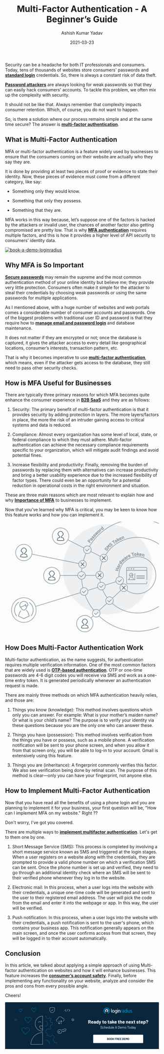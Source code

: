 ﻿---
title: "Multi-Factor Authentication - A Beginner’s Guide"
date: "2021-03-23"
coverImage: "MFA-Loginradius.jpg"
tags: ["mfa","password security","compliance"]
author: "Ashish Kumar Yadav"
description: "MFA or multi-factor authentication is a feature widely used by businesses to ensure that the consumers coming on their website are actually who they say they are. There are multiple ways to implement multifactor authentication. We will get to them one by one in this blog."
metatitle: "A complete beginners guide of Multi-Factor Authentication and how to implement."
metadescription: "What is multi-factor authentication. Learn the benefits of MFA for your business, how it works and how to implement MFA on your website."
---

Security can be a headache for both IT professionals and consumers. Today, tens of thousands of websites store consumers' passwords and **[standard login](https://www.loginradius.com/standard-login/)** credentials. So, there is always a constant risk of data theft.
  

**[Password attackers](https://www.loginradius.com/blog/identity/2021/02/brute-force-lockout/)** are always looking for weak passwords so that they can easily hack consumers' accounts. To tackle this problem, we often mix up the complexity with security.  

It should not be like that. Always remember that complexity impacts consumer retention. Which, of course, you do not want to happen.


So, is there a solution where our process remains simple and at the same time secure? The answer is **[multi-factor authentication](https://www.loginradius.com/press/loginradius-launches-multi-factor-authentication/)**.
  

## What is Multi-Factor Authentication

MFA or multi-factor authentication is a feature widely used by businesses to ensure that the consumers coming on their website are actually who they say they are.

  
It is done by providing at least two pieces of proof or evidence to state their identity. Now, these pieces of evidence must come from a different category, like say:

  

-   Something only they would know.
    
-   Something that only they possess.
    
-   Something that they are.
    

MFA works in this way because, let’s suppose one of the factors is hacked by the attackers or invalid user, the chances of another factor also getting compromised are pretty low. That is why **[MFA authentication](https://www.loginradius.com/multi-factor-authentication/)** requires multiple  factors, and this is how it provides a higher level of API security to consumers’ identity data.

 [![book-a-demo-loginradius](EB-Buyer’s-Guide-to-Multi-Factor-Authentication.png)](https://www.loginradius.com/resource/buyers-guide-to-multi-factor-authentication/) 

## Why MFA is So Important

**[Secure passwords](https://www.loginradius.com/blog/identity/2021/01/how-to-choose-a-secure-password/)** may remain the supreme and the most common authentication method of your online identity but believe me; they provide very little protection. Consumers often make it simple for the attacker to steal their credentials by choosing weak passwords or using the same passwords for multiple applications.
  

As I mentioned above, with a huge number of websites and web portals comes a considerable number of consumer accounts and passwords. One of the biggest problems with traditional user ID and password is that they require how to **[manage email and password login](https://www.loginradius.com/developers/)** and database maintenance.

  
It does not matter if they are encrypted or not; once the database is captured, it gives the attacker access to every detail like geographical locations, consumer’s interests, transaction pattern, etc.

  
That is why it becomes imperative to use **[multi-factor authentication](https://www.loginradius.com/blog/identity/2019/06/what-is-multi-factor-authentication/)**, which means, even if the attacker gets access to the database, they still need to pass other security checks.


## How is MFA Useful for Businesses

There are typically three primary reasons for which MFA becomes quite enhance the consumer experience in **[B2B SaaS](https://www.loginradius.com/blog/fuel/2021/01/consumer-experience-b2b-saas/)** and they are as follows:

  
1.  Security: The primary benefit of multi-factor authentication is that it provides security by adding protection in layers. The more layers/factors in place, the more the risk of an intruder gaining access to critical systems and data is reduced.
    
  
2.  Compliance: Almost every organization has some level of local, state, or federal compliance to which they must adhere. Multi-factor authentication can achieve the necessary compliance requirements specific to your organization, which will mitigate audit findings and avoid potential fines.
    
3.  Increase flexibility and productivity: Finally, removing the burden of passwords by replacing them with alternatives can increase productivity and bring a better usability experience due to the increased flexibility of factor types. There could even be an opportunity for a potential reduction in operational costs in the right environment and situation.
    
These are three main reasons which are most relevant to explain how and why **[Importance of MFA](https://www.loginradius.com/blog/engineering/why-mfa-important/)** to businesses to implement.


Now that you’ve learned why MFA is critical, you may be keen to know how this feature works and how you can implement it.

![Types-of-mfa-loginradius](Type-of-mfa.jpg)

## How Does Multi-Factor Authentication Work

Multi-factor authentication, as the name suggests, for authentication requires multiple verification information. One of the most common factors that are widely used is **[OTP-based authentication](https://www.loginradius.com/developers/)**. OTP or one-time passwords are 4-6 digit codes you will receive via SMS and work as a one-time entry token. It is generated periodically whenever an authentication request is made.

  
There are mainly three methods on which MFA authentication heavily relies, and those are:
  

1.  Things you know (knowledge): This method involves questions which only you can answer. For example: What is your mother’s maiden name? Or what is your child’s name? The purpose is to verify your identity via these questions because you are the only one who can answer these.
    

2.  Things you have (possession): This method involves verification from the things you have or possess, such as a mobile phone. A verification notification will be sent to your phone screen, and when you allow it from that screen only, you will be able to log-in to your account. Gmail is extensively using this feature.
    
3.  Things you are (inheritance): A fingerprint commonly verifies this factor. We also see verification being done by retinal scan. The purpose of this method is clear—only you can have your fingerprint, not anyone else.
    

## How to Implement Multi-Factor Authentication

Now that you have read all the benefits of using a phone login and you are planning to implement it for your business, your first question will be, "How can I implement MFA on my website." Right ??

  
Don't worry, I've got you covered.


There are multiple ways to **[implement multifactor authentication](https://www.loginradius.com/features/perfect/otp-login/)**. Let's get to them one by one.

  
1.  Short Message Service (SMS): This process is completed by involving a short message service known as SMS and triggered at the login stages. When a user registers on a website along with the credentials, they are prompted to provide a valid phone number on which a verification SMS can be sent. Once the phone number is set up and verified, they need to go through an additional identity check where an SMS will be sent to their verified phone whenever they log in to the website.

2.  Electronic mail: In this process, when a user logs into the website with their credentials, a unique one-time code will be generated and sent to the user to their registered email address. The user will pick the code from the email and enter it into the webpage or app. In this way, the user will be verified.

3.  Push notification: In this process, when a user logs into the website with their credentials, a push notification is sent to the user's phone, which contains your business app. This notification generally appears on the main screen, and once the user confirms access from that screen, they will be logged in to their account automatically.
    

## Conclusion

In this article, we talked about applying a simple approach of using Multi-factor authentication on websites and how it will enhance businesses. This feature increases the **[consumer’s account safety](https://www.loginradius.com/security/)**. Finally, before implementing any functionality on your website, analyze and consider the pros and cons from every possible angle.

  

Cheers!

[![book-a-demo-loginradius](Book-a-free-demo-request-1024x310.png)](https://www.loginradius.com/book-a-demo/)

